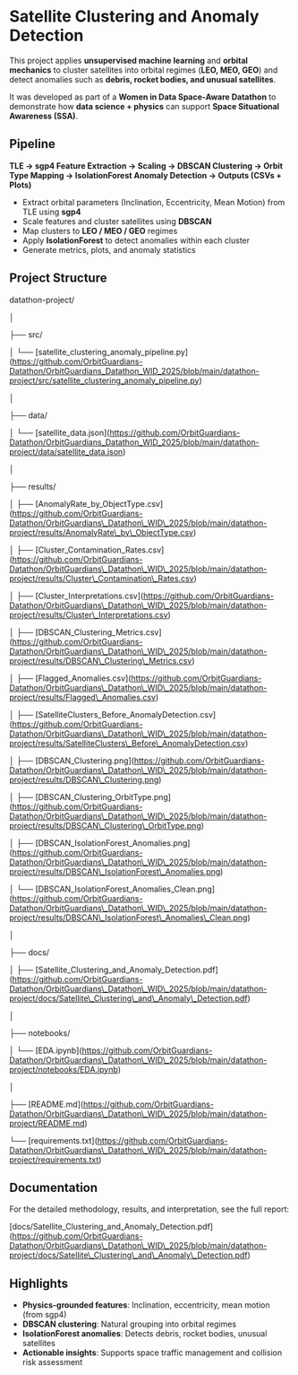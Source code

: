 # Satellite Clustering and Anomaly Detection



This project applies **unsupervised machine learning** and **orbital mechanics** to cluster satellites into orbital regimes (**LEO, MEO, GEO**) and detect anomalies such as **debris, rocket bodies, and unusual satellites**.



It was developed as part of a **Women in Data Space-Aware Datathon** to demonstrate how **data science + physics** can support **Space Situational Awareness (SSA)**.



## Pipeline



**TLE → sgp4 Feature Extraction → Scaling → DBSCAN Clustering → Orbit Type Mapping → IsolationForest Anomaly Detection → Outputs (CSVs + Plots)**



* Extract orbital parameters (Inclination, Eccentricity, Mean Motion) from TLE using **sgp4**
* Scale features and cluster satellites using **DBSCAN**
* Map clusters to **LEO / MEO / GEO** regimes
* Apply **IsolationForest** to detect anomalies within each cluster
* Generate metrics, plots, and anomaly statistics



## Project Structure



datathon-project/

│

├── src/

│ └── \[satellite\_clustering\_anomaly\_pipeline.py](https://github.com/OrbitGuardians-Datathon/OrbitGuardians_Datathon_WID_2025/blob/main/datathon-project/src/satellite_clustering_anomaly_pipeline.py)

│

├── data/

│ └── \[satellite\_data.json](https://github.com/OrbitGuardians-Datathon/OrbitGuardians_Datathon_WID_2025/blob/main/datathon-project/data/satellite_data.json)

│

├── results/

│ ├── \[AnomalyRate\_by\_ObjectType.csv](https://github.com/OrbitGuardians-Datathon/OrbitGuardians\_Datathon\_WID\_2025/blob/main/datathon-project/results/AnomalyRate\_by\_ObjectType.csv)

│ ├── \[Cluster\_Contamination\_Rates.csv](https://github.com/OrbitGuardians-Datathon/OrbitGuardians\_Datathon\_WID\_2025/blob/main/datathon-project/results/Cluster\_Contamination\_Rates.csv)

│ ├── \[Cluster\_Interpretations.csv](https://github.com/OrbitGuardians-Datathon/OrbitGuardians\_Datathon\_WID\_2025/blob/main/datathon-project/results/Cluster\_Interpretations.csv)

│ ├── \[DBSCAN\_Clustering\_Metrics.csv](https://github.com/OrbitGuardians-Datathon/OrbitGuardians\_Datathon\_WID\_2025/blob/main/datathon-project/results/DBSCAN\_Clustering\_Metrics.csv)

│ ├── \[Flagged\_Anomalies.csv](https://github.com/OrbitGuardians-Datathon/OrbitGuardians\_Datathon\_WID\_2025/blob/main/datathon-project/results/Flagged\_Anomalies.csv)

│ ├── \[SatelliteClusters\_Before\_AnomalyDetection.csv](https://github.com/OrbitGuardians-Datathon/OrbitGuardians\_Datathon\_WID\_2025/blob/main/datathon-project/results/SatelliteClusters\_Before\_AnomalyDetection.csv)

│ ├── \[DBSCAN\_Clustering.png](https://github.com/OrbitGuardians-Datathon/OrbitGuardians\_Datathon\_WID\_2025/blob/main/datathon-project/results/DBSCAN\_Clustering.png)

│ ├── \[DBSCAN\_Clustering\_OrbitType.png](https://github.com/OrbitGuardians-Datathon/OrbitGuardians\_Datathon\_WID\_2025/blob/main/datathon-project/results/DBSCAN\_Clustering\_OrbitType.png)

│ ├── \[DBSCAN\_IsolationForest\_Anomalies.png](https://github.com/OrbitGuardians-Datathon/OrbitGuardians\_Datathon\_WID\_2025/blob/main/datathon-project/results/DBSCAN\_IsolationForest\_Anomalies.png)

│ └── \[DBSCAN\_IsolationForest\_Anomalies\_Clean.png](https://github.com/OrbitGuardians-Datathon/OrbitGuardians\_Datathon\_WID\_2025/blob/main/datathon-project/results/DBSCAN\_IsolationForest\_Anomalies\_Clean.png)

│

├── docs/

│ ├── \[Satellite\_Clustering\_and\_Anomaly\_Detection.pdf](https://github.com/OrbitGuardians-Datathon/OrbitGuardians\_Datathon\_WID\_2025/blob/main/datathon-project/docs/Satellite\_Clustering\_and\_Anomaly\_Detection.pdf)

│

├── notebooks/

│ └── \[EDA.ipynb](https://github.com/OrbitGuardians-Datathon/OrbitGuardians\_Datathon\_WID\_2025/blob/main/datathon-project/notebooks/EDA.ipynb)

│

├── \[README.md](https://github.com/OrbitGuardians-Datathon/OrbitGuardians\_Datathon\_WID\_2025/blob/main/datathon-project/README.md)

└── \[requirements.txt](https://github.com/OrbitGuardians-Datathon/OrbitGuardians\_Datathon\_WID\_2025/blob/main/datathon-project/requirements.txt)



## Documentation



For the detailed methodology, results, and interpretation, see the full report:



\[docs/Satellite\_Clustering\_and\_Anomaly\_Detection.pdf](https://github.com/OrbitGuardians-Datathon/OrbitGuardians\_Datathon\_WID\_2025/blob/main/datathon-project/docs/Satellite\_Clustering\_and\_Anomaly\_Detection.pdf)



## Highlights



* **Physics-grounded features**: Inclination, eccentricity, mean motion (from sgp4)
* **DBSCAN clustering**: Natural grouping into orbital regimes
* **IsolationForest anomalies**: Detects debris, rocket bodies, unusual satellites
* **Actionable insights**: Supports space traffic management and collision risk assessment
